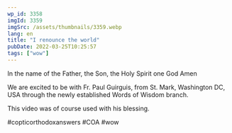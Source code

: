 ```yaml
---
wp_id: 3358
imgId: 3359
imgSrc: /assets/thumbnails/3359.webp
lang: en
title: "I renounce the world"
pubDate: 2022-03-25T10:25:57
tags: ["wow"]
---
```


<!-- page: 6 -->

<p>In the name of the Father, the Son, the Holy Spirit one God Amen </p>
<p>We are excited to be with Fr. Paul Guirguis, from St. Mark, Washington DC, USA through the newly established Words of Wisdom branch.</p>
<p>This video was of course used with his blessing. </p>
<p>#copticorthodoxanswers #COA #wow</p>
